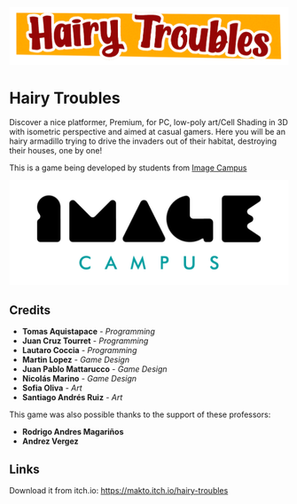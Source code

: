 <p align="center">
<img src="logo.png" alt="Hairy Troubles"/>
</p>

# Hairy Troubles

Discover a nice platformer, Premium, for PC, low-poly art/Cell Shading in 3D with isometric perspective and aimed at casual gamers. 
Here you will be an hairy armadillo trying to drive the invaders out of their habitat, destroying their houses, one by one!

This is a game being developed by students from <a href="https://www.imagecampus.edu.ar/">Image Campus</a>

<p align="center">
  <a href="https://www.imagecampus.edu.ar/">
    <img src="logo-image-campus.png" alt="Image Campus"/>
  </a> 
</p>


## Credits
- **Tomas Aquistapace** - *Programming*
- **Juan Cruz Tourret** - *Programming*
- **Lautaro Coccia** - *Programming*
- **Martin Lopez** - *Game Design*
- **Juan Pablo Mattarucco** - *Game Design*
- **Nicolás Marino** - *Game Design*
- **Sofia Oliva** - *Art*
- **Santiago Andrés Ruiz** - *Art*


This game was also possible thanks to the support of these professors:

- **Rodrigo Andres Magariños**
- **Andrez Vergez**


## Links

Download it from itch.io: https://makto.itch.io/hairy-troubles
